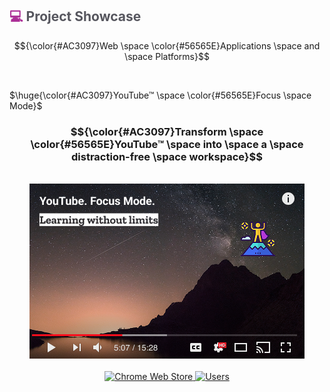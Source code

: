<!-- Project Showcase Section -->
<h2>
  <span style="color:#AC3097;">💻</span>
  <span style="color:#56565E;">Project Showcase</span>
</h2>

$${\color{#AC3097}Web \space \color{#56565E}Applications \space and \space Platforms}$$

<br>

$\huge{\color{#AC3097}YouTube™ \space \color{#56565E}Focus \space Mode}$

### $${\color{#AC3097}Transform \space \color{#56565E}YouTube™ \space into \space a \space distraction-free \space workspace}$$

<br>

<div align="center">
  <a href="https://chromewebstore.google.com/detail/fgdbgpogmjcfhbifhhongdeidnnmnadb?utm_source=item-share-cb">
    <img src="https://raw.githubusercontent.com/aarushsaboo/aarushsaboo/main/assets/promo.png" alt="YouTube Focus Mode Chrome Extension" width="440" height="280">
  </a>
</div>

<br>

<div align="center">
  <a href="https://chromewebstore.google.com/detail/fgdbgpogmjcfhbifhhongdeidnnmnadb?utm_source=item-share-cb">
    <img src="https://img.shields.io/badge/Chrome_Web_Store-Available-4285F4?style=for-the-badge&logo=googlechrome&logoColor=white" alt="Chrome Web Store">
  </a>
  <a href="https://chromewebstore.google.com/detail/fgdbgpogmjcfhbifhhongdeidnnmnadb">
    <img src="https://img.shields.io/badge/Users-40+-4285F4?style=for-the-badge" alt="Users">
  </a>
</div>